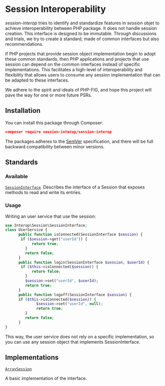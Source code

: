 # Session Interoperability

*session-interop* tries to identify and standardize features in *session* objet to achieve interoperability between PHP package. It does not handle session creation.
This interface is designed to be immutable.
Through discussions and trials, we try to create a standard, made of common interfaces but also recommendations.

If PHP projects that provide session object implementation begin to adopt these common standards, then PHP applications and projects that use session can depend on the common interfaces instead of specific implementations. This facilitates a high-level of interoperability and flexibility that allows users to consume any session implementation that can be adapted to these interfaces.

We adhere to the spirit and ideals of PHP-FIG, and hope this project will pave the way for one or more future PSRs.

## Installation

You can install this package through Composer:

```json
composer require session-interop/session-interop
```
The packages adheres to the [SemVer](http://semver.org/) specification, and there will be full backward compatibility between minor versions.

## Standards

### Available

[`SessionInterface`](src/Interop/Session/SessionInterface.php).
Describes the interface of a Session that exposes methods to read and write its entries.

### Usage

Writing an user service that use the session:

```php
use Interop\Session\SessionInterface;
class UserService {
      public function isConnected(SessionInterface $session) {
       if ($session->get("userId")) {
	     	return true;
	     }
	     return false;
      }
      public function login(SessionInterface $session, $userId) {
       if ($this->isConnected($session)) {
	     	return false;
	     }
	     $session->set("userId", $userId);
	     return true;
      }
      public function logoff(SessionInterface $session) {
      if ($this->isConnected($session)) {
	     	  $session->set("userId", null);
		      return true;
	     }
	     return false;
      }
}
```

This way, the user service does not rely on a specific implementation, so you can use any session object that implements SessionInterface.

## Implementations

[`ArraySession`](https://github.com/session-interop/utils.session)

A basic implementation of the interface.
